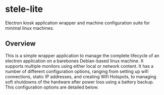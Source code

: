 # stele-lite
Electron kiosk application wrapper and machine configuration suite for minimal linux machines.


## Overview

This is a simple wrapper application to manage the complete lifecycle of an electron application on a barebones Debian-based linux machine. It supports multiple monitors using either local or network content. It has a number of different configuration options, ranging from setting up wifi connections, static IP addresses, and creating Wifi Hotspots, to managing soft shutdowns of the hardware after power loss using a battery backup. This configuration options are detailed below.
